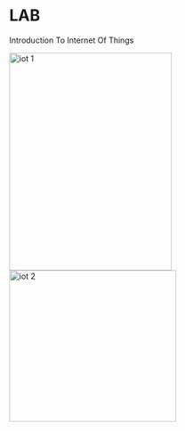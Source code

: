 # LAB
Introduction To Internet Of Things

<img width="292" height="391" alt="iot 1" src="https://github.com/user-attachments/assets/b0674d95-3c77-4bb7-9af5-9a0dd6cec489" />

<img width="300" height="272" alt="iot 2" src="https://github.com/user-attachments/assets/34ba15d8-0b52-4ec4-a51b-ad318f35d8f8" />
